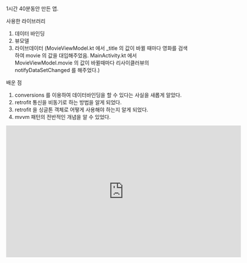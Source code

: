 1시간 40분동안 만든 앱.

사용한 라이브러리

1. 데이터 바인딩
2. 뷰모델
3. 라이브데이터 
(MovieViewModel.kt 에서 _title 의 값이 바뀔 때마다 영화를 검색하여 movie 의 값을 대입해주었음. 
MainActivity.kt 에서 MovieViewModel.movie 의 값이 바뀔때마다 리사이클러뷰의 notifyDataSetChanged 를 해주었다.)

배운 점

1. conversions 를 이용하여 데이터바인딩을 할 수 있다는 사실을 새롭게 알았다.
2. retrofit 통신을 비동기로 하는 방법을 알게 되었다.
3. retrofit 을 싱글톤 객체로 어떻게 사용해야 하는지 알게 되었다.
4. mvvm 패턴의 전반적인 개념을 알 수 있었다.

<iframe width="640" height="360" src="https://www.youtube.com/embed/bkCjKqFC9KQ" frameborder="0" gesture="media" allowfullscreen=""></iframe>
